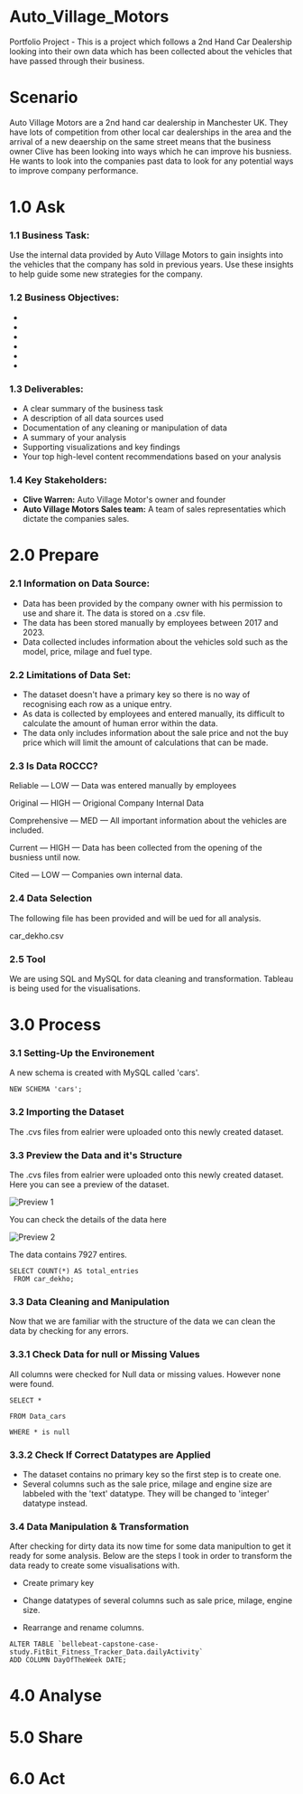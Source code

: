 # Auto_Village_Motors
Portfolio Project - This is a project which follows a 2nd Hand Car Dealership looking into their own data which has been collected about the vehicles that have passed through their business.

# Scenario
Auto Village Motors are a 2nd hand car dealership in Manchester UK. They have lots of competition from other local car dealerships in the area and the arrival of a new deaership on the same street means that the business owner Clive has been looking into ways which he can improve his busniess. He wants to look into the companies past data to look for any potential ways to improve company performance.

# 1.0 Ask

### 1.1 Business Task:
Use the internal data provided by Auto Village Motors to gain insights into the vehicles that the company has sold in previous years. Use these insights to help guide some new strategies for the company.

### 1.2 Business Objectives:
- 
- 
- 
- 
- 
- 

### 1.3 Deliverables:
- A clear summary of the business task
- A description of all data sources used
- Documentation of any cleaning or manipulation of data
- A summary of your analysis
- Supporting visualizations and key findings
- Your top high-level content recommendations based on your analysis

### 1.4 Key Stakeholders:
- **Clive Warren:** Auto Village Motor's owner and founder
- **Auto Village Motors Sales team:** A team of sales representaties which dictate the companies sales.

# 2.0 Prepare

### 2.1 Information on Data Source:
- Data has been provided by the company owner with his permission to use and share it. The data is stored on a .csv file.
- The data has been stored manually by employees between 2017 and 2023.
- Data collected includes information about the vehicles sold such as the model, price, milage and fuel type.

### 2.2 Limitations of Data Set:
- The dataset doesn't have a primary key so there is no way of recognising each row as a unique entry.
- As data is collected by employees and entered manually, its difficult to calculate the amount of human error within the data.
- The data only includes information about the sale price and not the buy price which will limit the amount of calculations that can be made.

### 2.3 Is Data ROCCC?

Reliable — LOW — Data was entered manually by employees

Original — HIGH — Origional Company Internal Data

Comprehensive — MED — All important information about the vehicles are included.

Current — HIGH — Data has been collected from the opening of the busniess until now.

Cited — LOW — Companies own internal data.


### 2.4 Data Selection
The following file has been provided and will be ued for all analysis.

car_dekho.csv

### 2.5 Tool
We are using SQL and MySQL for data cleaning and transformation. Tableau is being used for the visualisations.

# 3.0 Process

### 3.1 Setting-Up the Environement
A new schema is created with MySQL called 'cars'.
```
NEW SCHEMA 'cars';
```

### 3.2 Importing the Dataset
The .cvs files from ealrier were uploaded onto this newly created dataset.

### 3.3 Preview the Data and it's Structure
The .cvs files from ealrier were uploaded onto this newly created dataset. Here you can see a preview of the dataset.

![Preview 1]()

You can check the details of the data here

![Preview 2]()

The data contains 7927 entires.
```
SELECT COUNT(*) AS total_entries
 FROM car_dekho;
```

### 3.3 Data Cleaning and Manipulation
Now that we are familiar with the structure of the data we can clean the data by checking for any errors.

### 3.3.1 Check Data for null or Missing Values
All columns were checked for Null data or missing values. However none were found.
```
SELECT *

FROM Data_cars

WHERE * is null
```

### 3.3.2 Check If Correct Datatypes are Applied
- The dataset contains no primary key so the first step is to create one.
- Several columns such as the sale price, milage and engine size are labbeled with the 'text' datatype. They will be changed to 'integer' datatype instead.

### 3.4 Data Manipulation & Transformation
After checking for dirty data its now time for some data manipultion to get it ready for some analysis. Below are the steps I took in order to transform the data ready to create some visualisations with.

- Create primary key

- Change datatypes of several columns such as sale price, milage, engine size.

- Rearrange and rename columns.

```
ALTER TABLE `bellebeat-capstone-case-study.FitBit_Fitness_Tracker_Data.dailyActivity` 
ADD COLUMN DayOfTheWeek DATE;
```

# 4.0 Analyse

# 5.0 Share

# 6.0 Act
